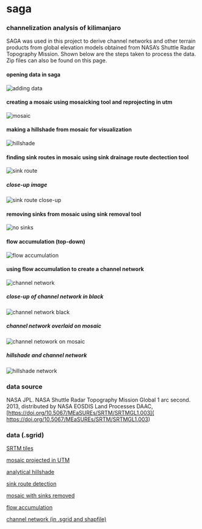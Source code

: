 # saga
### channelization analysis of kilimanjaro
SAGA was used in this project to derive channel networks and other terrain products from global elevation models obtained from NASA’s Shuttle Radar Topography Mission. Shown below are the steps taken to process the data. Zip files can also be found on this page. 

#### opening data in saga
![adding data](saga/channelization/images/addingData.png)
#### creating a mosaic using mosaicking tool and reprojecting in utm
![mosaic](saga/channelization/images/mosaic.PNG)
#### making a hillshade from mosaic for visualization
![hillshade](saga/channelization/images/hillshade.PNG)
#### finding sink routes in mosaic using sink drainage route dectection tool
![sink route](saga/channelization/images/sinkRoute.PNG)
##### close-up image
![sink route close-up](saga/channelization/images/sinkRouteClose.png)
#### removing sinks from mosaic using sink removal tool
![no sinks](saga/channelization/images/mosaicNoSinks.PNG)
#### flow accumulation (top-down)
![flow accumulation](saga/channelization/images/flowAccumulation.PNG)
#### using flow accumulation to create a channel network
![channel network](saga/channelization/images/channelNetwork.PNG)
##### close-up of channel network in black
![channel network black](saga/channelization/images/channelNetworkClose.png)
##### channel network overlaid on mosaic
![channel netowork on mosaic](saga/channelization/images/mosaicChannel.PNG)
##### hillshade and channel network
![hillshade network](saga/channelization/images/hillshadeChannelNetwork.png)

### data source
NASA JPL. NASA Shuttle Radar Topography Mission Global 1 arc second. 2013, distributed by NASA EOSDIS Land Processes DAAC, [https://doi.org/10.5067/MEaSUREs/SRTM/SRTMGL1.003]( https://doi.org/10.5067/MEaSUREs/SRTM/SRTMGL1.003)

### data (.sgrid)
[SRTM tiles](channelization/data/rawData.zip)

[mosaic projected in UTM](channelization/data/mosaicUTM.zip)

[analytical hillshade](channelization/data/hillshade.zip)

[sink route detection](channelization/data/sinkRoute.zip)

[mosaic with sinks removed](channelization/data/mosaicNoSinks.zip)

[flow accumulation](channelization/data/flowAccumulation.zip)

[channel network (in .sgrid and shapfile)](channelization/data/channelNetwork.zip)

